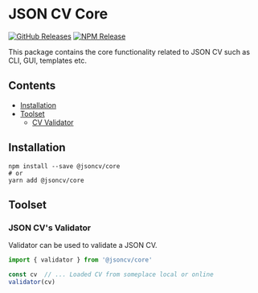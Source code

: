 # JSON CV Core

[![GitHub Releases](https://badgen.net/github/tag/jsoncv/core)](https://github.com/jsoncv/core/releases)
[![NPM Release](https://badgen.net/npm/v/@jsoncv/core)](https://www.npmjs.com/package/@jsoncv/core)

This package contains the core functionality related to JSON CV such as CLI, GUI, templates etc.

## Contents
- [Installation](#installation)
- [Toolset](#toolset)
  - [CV Validator](#json-cvs-validator)

## Installation

```shell
npm install --save @jsoncv/core
# or
yarn add @jsoncv/core
```

## Toolset

### JSON CV's Validator

Validator can be used to validate a JSON CV.

```ts
import { validator } from '@jsoncv/core'

const cv  // ... Loaded CV from someplace local or online
validator(cv)
```
